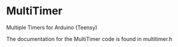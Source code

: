 # MultiTimer
Multiple Timers for Arduino (Teensy)

The documentation for the MultiTimer code is found in multitimer.h

